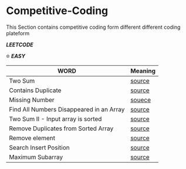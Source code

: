 # Competitive-Coding
This Section contains competitive coding form different different coding plateform

***LEETCODE***


🔯 ***EASY***

| WORD | Meaning |
|--------------------------------------------------------------------------------------------------------------|-------------------------------------------------------------------------------------------------------------------------------------------------------------------|
| Two Sum | [source](https://github.com/skjha1/Competitive-Coding/blob/main/Leetcode/Easy/01%20Two%20Sum.cpp) |
| Contains Duplicate | [source](https://github.com/skjha1/Competitive-Coding/blob/main/Leetcode/Easy/02%20Contains%20Duplicate.cpp) |
| Missing Number | [souece](https://github.com/skjha1/Competitive-Coding/blob/main/Leetcode/Easy/03%20Missing%20Number.cpp) |
| Find All Numbers Disappeared in an Array | [source](https://github.com/skjha1/Competitive-Coding/blob/main/Leetcode/Easy/04%20Find%20All%20Numbers%20Disappeared%20in%20an%20Array.cpp) |
| Two Sum II - Input array is sorted | [source](https://github.com/skjha1/Competitive-Coding/blob/main/Leetcode/Easy/05%20Two%20Sum%20II%20-%20Input%20array%20is%20sorted.cpp) |
| Remove Duplicates from Sorted Array | [source](https://github.com/skjha1/Competitive-Coding/blob/main/Leetcode/Easy/06%20%20Remove%20Duplicates%20from%20Sorted%20Array.cpp) |
| Remove element | [source](https://github.com/skjha1/Competitive-Coding/blob/main/Leetcode/Easy/07%20Remove%20element.cpp) |
| Search Insert Position | [source](https://github.com/skjha1/Competitive-Coding/blob/main/Leetcode/Easy/08%20Search%20Insert%20Position.cpp) |
| Maximum Subarray | [source](https://github.com/skjha1/Competitive-Coding/blob/main/Leetcode/Easy/09%20Maximum%20Subarray.cpp) |
